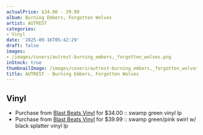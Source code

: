 ```yaml
---
actualPrice: $34.00 - 39.99
album: Burning Embers, Forgotten Wolves
artist: AUTREST
categories:
- Vinyl
date: '2025-09-16T05:42:29'
draft: false
images:
- /images/covers/autrest-burning_embers,_forgotten_wolves.png
inStock: true
thumbnailImage: /images/covers/autrest-burning_embers,_forgotten_wolves-thumb.png
title: AUTREST - Burning Embers, Forgotten Wolves
---
```


## Vinyl
* Purchase from [Blast Beats Vinyl](https://blastbeatsvinyl.com/products/autrest-burning-embers-forgotten-wolves-swamp-green-vinyl-lp) for $34.00 :: swamp green vinyl lp
* Purchase from [Blast Beats Vinyl](https://blastbeatsvinyl.com/products/autrest-burning-embers-forgotten-wolves-swamp-green-pink-swirl-w-black-splatter) for $39.99 :: swamp green/pink swirl w/ black splatter vinyl lp
